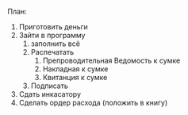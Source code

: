 План:
1. Приготовить деньги
2. Зайти в программу
	1. заполнить всё
	2. Распечатать
		1. Препроводительная Ведомость к сумке
		2. Накладная к сумке
		3. Квитанция к сумке
	3. Подписать
3. Сдать инкасатору
4. Сделать ордер расхода (положить в книгу)

